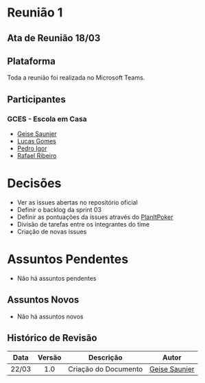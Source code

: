 # Reunião 1

## Ata de Reunião 18/03

## Plataforma

Toda a reunião foi realizada no Microsoft Teams.

## Participantes

### GCES - Escola em Casa

* [Geise Saunier](https://github.com/GeiseSaunier)
* [Lucas Gomes](https://github.com/LGomees)
* [Pedro Igor](https://github.com/pedroeagle)
* [Rafael Ribeiro](https://github.com/rafaelflarrn)

# Decisões

* Ver as issues abertas no repositório oficial
* Definir o backlog da sprint 03
* Definir as pontuações da issues através do [PlanItPoker](https://www.planitpoker.com/)
* Divisão de tarefas entre os integrantes do time
* Criação de novas issues

# Assuntos Pendentes

* Não há assuntos pendentes

## Assuntos Novos

* Não há assuntos novos

## Histórico de Revisão

Data | Versão | Descrição | Autor |
:---:|:------:|-----------|-------|
22/03|1.0 | Criação do Documento | [Geise Saunier](https://github.com/GeiseSaunier) |
